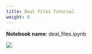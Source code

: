```yaml
---
title: Deal Files Tutorial
weight: 6
---
```


**Notebook name**: deal_files.ipynb

<img src='/images/comingsoon.png' />
